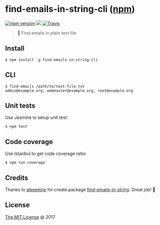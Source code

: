 # find-emails-in-string-cli ([npm](https://www.npmjs.com/package/find-emails-in-string-cli))

[![npm version](https://badge.fury.io/js/find-emails-in-string-cli.svg)](https://badge.fury.io/js/find-emails-in-string-cli)
![](https://img.shields.io/npm/dt/find-emails-in-string-cli.svg)
[![Travis](https://img.shields.io/travis/piecioshka/find-emails-in-string-cli.svg?maxAge=2592000)](https://travis-ci.org/piecioshka/find-emails-in-string-cli)

> :hammer: Find emails in plain text file

## Install

```
$ npm install -g find-emails-in-string-cli
```

## CLI

```
$ find-emails /path/to/text-file.txt
admin@example.org, webmaster@example.org, root@example.org
```

## Unit tests

Use Jasmine to setup unit test:

```
$ npm test
```

## Code coverage

Use Istanbul to get code coverage ratio:

```
$ npm run coverage
```

## Credits

Thanks to [alexemrie](https://github.com/alexemrie) for create package [find-emails-in-string](https://github.com/alexemrie/find-emails-in-string).
Great job! 🌟

## License

[The MIT License](http://piecioshka.mit-license.org) @ 2017
